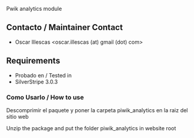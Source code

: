 Pwik analytics module 
## Contacto / Maintainer Contact 
 * Oscar Illescas
   <oscar.illescas (at) gmail (dot) com>
	
## Requirements
 * Probado en / Tested in  
 * SilverStripe 3.0.3

 
### Como Usarlo / How to use

Descomprimir el paquete y poner la carpeta piwik_analytics en la 
raiz del sitio web

Unzip the package and put the folder piwik_analytics in
website root